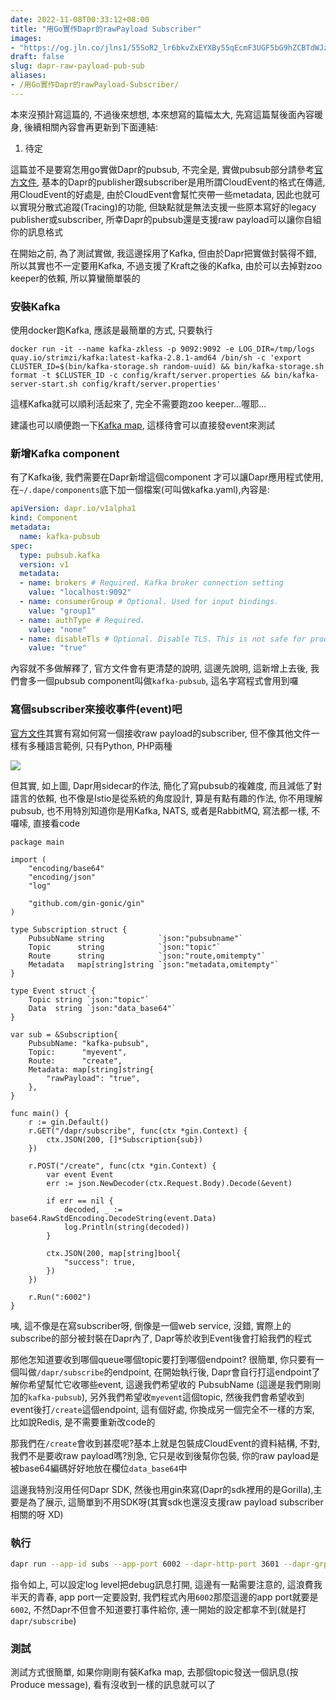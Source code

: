 ```yaml
---
date: 2022-11-08T00:33:12+08:00
title: "用Go實作Dapr的rawPayload Subscriber"
images: 
- "https://og.jln.co/jlns1/55SoR2_lr6bkvZxEYXBy55qEcmF3UGF5bG9hZCBTdWJzY3JpYmVy"
draft: false
slug: dapr-raw-payload-pub-sub
aliases: 
- /用Go實作Dapr的rawPayload-Subscriber/
---
```


本來沒預計寫這篇的, 不過後來想想, 本來想寫的篇幅太大, 先寫這篇幫後面內容暖身, 後續相關內容會再更新到下面連結:

1. 待定

這篇並不是要寫怎用go實做Dapr的pubsub, 不完全是, 實做pubsub部分請參考[官方文件](https://docs.dapr.io/developing-applications/building-blocks/pubsub/howto-publish-subscribe/), 基本的Dapr的publisher跟subscriber是用所謂CloudEvent的格式在傳遞, 用CloudEvent的好處是, 由於CloudEvent會幫忙夾帶一些metadata, 因此也就可以實現分散式追蹤(Tracing)的功能, 但缺點就是無法支援一些原本寫好的legacy publisher或subscriber, 所幸Dapr的pubsub還是支援raw payload可以讓你自組你的訊息格式

在開始之前, 為了測試實做, 我這邊採用了Kafka, 但由於Dapr把實做封裝得不錯, 所以其實也不一定要用Kafka, 不過支援了Kraft之後的Kafka, 由於可以去掉對zoo keeper的依賴, 所以算蠻簡單裝的

### 安裝Kafka

使用docker跑Kafka, 應該是最簡單的方式, 只要執行

```shell
docker run -it --name kafka-zkless -p 9092:9092 -e LOG_DIR=/tmp/logs quay.io/strimzi/kafka:latest-kafka-2.8.1-amd64 /bin/sh -c 'export CLUSTER_ID=$(bin/kafka-storage.sh random-uuid) && bin/kafka-storage.sh format -t $CLUSTER_ID -c config/kraft/server.properties && bin/kafka-server-start.sh config/kraft/server.properties'
```

這樣Kafka就可以順利活起來了, 完全不需要跑zoo keeper...喔耶...

建議也可以順便跑一下[Kafka map](https://github.com/dushixiang/kafka-map), 這樣待會可以直接發event來測試

### 新增Kafka component

有了Kafka後, 我們需要在Dapr新增這個component 才可以讓Dapr應用程式使用, 在`~/.dape/components`底下加一個檔案(可叫做kafka.yaml),內容是:

```yaml
apiVersion: dapr.io/v1alpha1
kind: Component
metadata:
  name: kafka-pubsub
spec:
  type: pubsub.kafka
  version: v1
  metadata:
  - name: brokers # Required. Kafka broker connection setting
    value: "localhost:9092"
  - name: consumerGroup # Optional. Used for input bindings.
    value: "group1"
  - name: authType # Required.
    value: "none"
  - name: disableTls # Optional. Disable TLS. This is not safe for production!! You should read the `Mutual TLS` section for how to use TLS.
    value: "true"
```

內容就不多做解釋了, 官方文件會有更清楚的說明, 這邊先說明, 這新增上去後, 我們會多一個pubsub component叫做`kafka-pubsub`, 這名字寫程式會用到囉

### 寫個subscriber來接收事件(event)吧
[官方文件](https://docs.dapr.io/developing-applications/building-blocks/pubsub/pubsub-raw/)其實有寫如何寫一個接收raw payload的subscriber, 但不像其他文件一樣有多種語言範例, 只有Python, PHP兩種

![](/post/images/20221108224329.png)

但其實, 如上圖, Dapr用sidecar的作法, 簡化了寫pubsub的複雜度, 而且減低了對語言的依賴, 也不像是Istio是從系統的角度設計, 算是有點有趣的作法, 你不用理解pubsub, 也不用特別知道你是用Kafka, NATS, 或者是RabbitMQ, 寫法都一樣, 不囉嗦, 直接看code

```golang
package main

import (
	"encoding/base64"
	"encoding/json"
	"log"

	"github.com/gin-gonic/gin"
)

type Subscription struct {
	PubsubName string            `json:"pubsubname"`
	Topic      string            `json:"topic"`
	Route      string            `json:"route,omitempty"`
	Metadata   map[string]string `json:"metadata,omitempty"`
}

type Event struct {
	Topic string `json:"topic"`
	Data  string `json:"data_base64"`
}

var sub = &Subscription{
	PubsubName: "kafka-pubsub",
	Topic:      "myevent",
	Route:      "create",
	Metadata: map[string]string{
		"rawPayload": "true",
	},
}

func main() {
	r := gin.Default()
	r.GET("/dapr/subscribe", func(ctx *gin.Context) {
		ctx.JSON(200, []*Subscription{sub})
	})

	r.POST("/create", func(ctx *gin.Context) {
		var event Event
		err := json.NewDecoder(ctx.Request.Body).Decode(&event)

		if err == nil {
			decoded, _ := base64.RawStdEncoding.DecodeString(event.Data)
			log.Println(string(decoded))
		}

		ctx.JSON(200, map[string]bool{
			"success": true,
		})
	})

	r.Run(":6002")
}
```

咦, 這不像是在寫subscriber呀, 倒像是一個web service, 沒錯, 實際上的subscribe的部分被封裝在Dapr內了, Dapr等於收到Event後會打給我們的程式

那他怎知道要收到哪個queue哪個topic要打到哪個endpoint? 很簡單, 你只要有一個叫做`/dapr/subscribe`的endpoint, 在開始執行後, Dapr會自行打這endpoint了解你希望幫忙它收哪些event, 這邊我們希望收的 PubsubName (這邊是我們剛剛加的`kafka-pubsub`), 另外我們希望收`myevent`這個topic, 然後我們會希望收到event後打`/create`這個endpoint, 這有個好處, 你換成另一個完全不一樣的方案, 比如說Redis, 是不需要重新改code的

那我們在`/create`會收到甚麼呢?基本上就是包裝成CloudEvent的資料結構, 不對, 我們不是要收raw payload嗎?別急, 它只是收到後幫你包裝, 你的raw payload是被base64編碼好好地放在欄位`data_base64`中

這邊我特別沒用任何Dapr SDK, 然後也用gin來寫(Dapr的sdk裡用的是Gorilla),主要是為了展示, 這簡單到不用SDK呀(其實sdk也還沒支援raw payload subscriber相關的呀 XD)

### 執行

```sh
dapr run --app-id subs --app-port 6002 --dapr-http-port 3601 --dapr-grpc-port 60001 --log-level debug go run main.go
```

指令如上, 可以設定log level把debug訊息打開, 這邊有一點需要注意的, 這浪費我半天的青春, app port一定要設對, 我們程式內用`6002`那麼這邊的app port就要是`6002`, 不然Dapr不但會不知道要打事件給你, 連一開始的設定都拿不到(就是打`dapr/subscribe`)

### 測試

測試方式很簡單, 如果你剛剛有裝Kafka map, 去那個topic發送一個訊息(按Produce message), 看有沒收到一樣的訊息就可以了